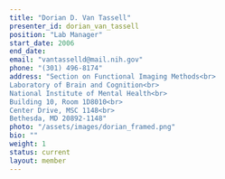 ```yaml
---
title: "Dorian D. Van Tassell" 
presenter_id: dorian_van_tassell
position: "Lab Manager"
start_date: 2006
end_date: 
email: "vantasselld@mail.nih.gov"
phone: "(301) 496-8174"
address: "Section on Functional Imaging Methods<br>
Laboratory of Brain and Cognition<br>
National Institute of Mental Health<br>
Building 10, Room 1D8010<br>
Center Drive, MSC 1148<br>
Bethesda, MD 20892-1148"
photo: "/assets/images/dorian_framed.png"
bio: ""
weight: 1
status: current
layout: member
---
```

